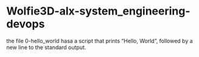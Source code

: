 # Wolfie3D-alx-system_engineering-devops
the file 0-hello_world hasa a script that prints “Hello, World”, followed by a new line to the standard output.
